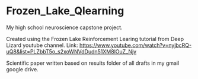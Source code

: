 # Frozen_Lake_Qlearning
My high school neuroscience capstone project.

Created using the Frozen Lake Reinforcement Learing tutorial from Deep Lizard youtube channel. 
Link: https://www.youtube.com/watch?v=nyjbcRQ-uQ8&list=PLZbbT5o_s2xoWNVdDudn51XM8lOuZ_Njv

Scientific paper written based on results folder of all drafts in my gmail google drive.
